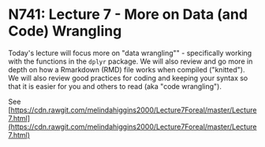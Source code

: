 # N741: Lecture 7 - More on Data (and Code) Wrangling

Today's lecture will focus more on "data wrangling"" - specifically working with the functions in the `dplyr` package. We will also review and go more in depth on how a Rmarkdown (RMD) file works when compiled ("knitted"). We will also review good practices for coding and keeping your syntax so that it is easier for you and others to read (aka "code wrangling").

See [https://cdn.rawgit.com/melindahiggins2000/Lecture7Foreal/master/Lecture7.html](https://cdn.rawgit.com/melindahiggins2000/Lecture7Foreal/master/Lecture7.html)


